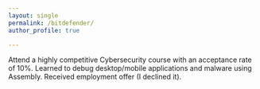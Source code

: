```yaml
---
layout: single
permalink: /bitdefender/
author_profile: true

---
```



Attend a highly competitive Cybersecurity course with an acceptance rate of 10%. Learned to debug desktop/mobile applications and malware using Assembly. Received employment offer (I declined it).









